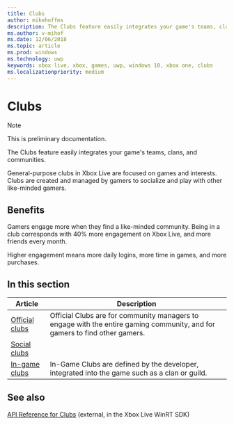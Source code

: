 ```yaml
---
title: Clubs
author: mikehoffms
description: The Clubs feature easily integrates your game's teams, clans, and communities.
ms.author: v-mihof
ms.date: 12/06/2018
ms.topic: article
ms.prod: windows
ms.technology: uwp
keywords: xbox live, xbox, games, uwp, windows 10, xbox one, clubs
ms.localizationpriority: medium
---
```


# Clubs

> [!NOTE]
> This is preliminary documentation.

The Clubs feature easily integrates your game's teams, clans, and communities.

General-purpose clubs in Xbox Live are focused on games and interests.
Clubs are created and managed by gamers to socialize and play with other like-minded gamers.


## Benefits

Gamers engage more when they find a like-minded community.
Being in a club corresponds with 40% more engagement on Xbox Live, and more friends every month.

Higher engagement means more daily logins, more time in games, and more purchases.


## In this section

| Article | Description |
|---------|-------------|
| [Official clubs](official-clubs/official-clubs.md) | Official Clubs are for community managers to engage with the entire gaming community, and for gamers to find other gamers. |
| [Social clubs](social-clubs/social-clubs.md) | |
| [In-game clubs](in-game-clubs/in-game-clubs.md) | In-Game Clubs are defined by the developer, integrated into the game such as a clan or guild. |


## See also

[API Reference for Clubs](https://docs.microsoft.com/en-us/dotnet/api/microsoft.xbox.services.clubs?view=xboxlive-dotnet-2017.11.20171204.01) (external, in the Xbox Live WinRT SDK)
